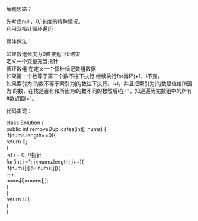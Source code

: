 解题思路：   
    
先考虑null，0,1长度的特殊情况。    
利用双指针循环遍历    
    
    
具体做法：    
    
如果数组长度为0直接返回0结束     
定义一个变量充当指针    
循环数组 在定义一个指针标记数组数据    
如果第一个数等于第二个数不往下执行 继续执行for循环j+1，i不变，    
如果索引为i的数不等于索引为j的数往下执行，i+i，并且把索引为j的数赋值给所因为i的数，在找是否有和所因为i的数不同的数然后i在+1，知道遍历完数组中的所有#数返回i+1。    
   
   
代码实现：    
    
class Solution {    
    public int removeDuplicates(int[] nums) {    
        if(nums.length==0){    
            return 0;    
        }    
        int i = 0; //指针    
        for(int j =1; j<nums.length; j++){    
            if(nums[i] != nums[j]){    
                i++;    
                nums[i]=nums[j];    
            }    
        }    
        return i+1;    
    }    
}    

